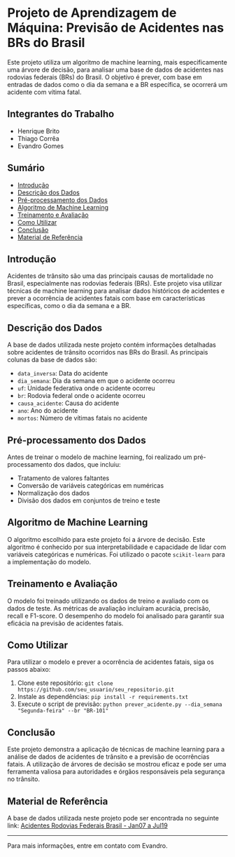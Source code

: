 # Projeto de Aprendizagem de Máquina: Previsão de Acidentes nas BRs do Brasil

Este projeto utiliza um algoritmo de machine learning, mais especificamente uma árvore de decisão, para analisar uma base de dados de acidentes nas rodovias federais (BRs) do Brasil. O objetivo é prever, com base em entradas de dados como o dia da semana e a BR específica, se ocorrerá um acidente com vítima fatal.

## Integrantes do Trabalho

- Henrique Brito
- Thiago Corrêa
- Evandro Gomes

## Sumário

- [Introdução](#introdução)
- [Descrição dos Dados](#descrição-dos-dados)
- [Pré-processamento dos Dados](#pré-processamento-dos-dados)
- [Algoritmo de Machine Learning](#algoritmo-de-machine-learning)
- [Treinamento e Avaliação](#treinamento-e-avaliação)
- [Como Utilizar](#como-utilizar)
- [Conclusão](#conclusão)
- [Material de Referência](#material-de-referência)

## Introdução

Acidentes de trânsito são uma das principais causas de mortalidade no Brasil, especialmente nas rodovias federais (BRs). Este projeto visa utilizar técnicas de machine learning para analisar dados históricos de acidentes e prever a ocorrência de acidentes fatais com base em características específicas, como o dia da semana e a BR.

## Descrição dos Dados

A base de dados utilizada neste projeto contém informações detalhadas sobre acidentes de trânsito ocorridos nas BRs do Brasil. As principais colunas da base de dados são:

- `data_inversa`: Data do acidente
- `dia_semana`: Dia da semana em que o acidente ocorreu
- `uf`: Unidade federativa onde o acidente ocorreu
- `br`: Rodovia federal onde o acidente ocorreu
- `causa_acidente`: Causa do acidente
- `ano`: Ano do acidente
- `mortos`: Número de vítimas fatais no acidente

## Pré-processamento dos Dados

Antes de treinar o modelo de machine learning, foi realizado um pré-processamento dos dados, que incluiu:

- Tratamento de valores faltantes
- Conversão de variáveis categóricas em numéricas
- Normalização dos dados
- Divisão dos dados em conjuntos de treino e teste

## Algoritmo de Machine Learning

O algoritmo escolhido para este projeto foi a árvore de decisão. Este algoritmo é conhecido por sua interpretabilidade e capacidade de lidar com variáveis categóricas e numéricas. Foi utilizado o pacote `scikit-learn` para a implementação do modelo.

## Treinamento e Avaliação

O modelo foi treinado utilizando os dados de treino e avaliado com os dados de teste. As métricas de avaliação incluíram acurácia, precisão, recall e F1-score. O desempenho do modelo foi analisado para garantir sua eficácia na previsão de acidentes fatais.

## Como Utilizar

Para utilizar o modelo e prever a ocorrência de acidentes fatais, siga os passos abaixo:

1. Clone este repositório: `git clone https://github.com/seu_usuario/seu_repositorio.git`
2. Instale as dependências: `pip install -r requirements.txt`
3. Execute o script de previsão: `python prever_acidente.py --dia_semana "Segunda-feira" --br "BR-101"`

## Conclusão

Este projeto demonstra a aplicação de técnicas de machine learning para a análise de dados de acidentes de trânsito e a previsão de ocorrências fatais. A utilização de árvores de decisão se mostrou eficaz e pode ser uma ferramenta valiosa para autoridades e órgãos responsáveis pela segurança no trânsito.

## Material de Referência

A base de dados utilizada neste projeto pode ser encontrada no seguinte link: [Acidentes Rodovias Federais Brasil - Jan07 a Jul19](https://www.kaggle.com/datasets/equeiroz/acidentes-rodovias-federais-brasil-jan07-a-jul19/code)

---

Para mais informações, entre em contato com Evandro.
